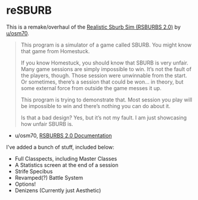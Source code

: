 # reSBURB
This is a remake/overhaul of the [Realistic Sburb Sim (RSBURBS 2.0)](https://www.reddit.com/r/homestuck/comments/9nvd51/rsburbs_update_20/) by [u/osm70](https://www.reddit.com/user/osm70).

> This program is a simulator of a game called SBURB. You might know that game from Homestuck.
>
> If you know Homestuck, you should know that SBURB is very unfair. Many game sessions are simply impossible to win. It’s not the fault of the players, though. Those session were unwinnable from the start. Or sometimes, there’s a session that could be won… in theory, but some external force from outside the game messes it up.
>
> This program is trying to demonstrate that. Most session you play will be impossible to win and there’s nothing you can do about it.
>
> Is that a bad design? Yes, but it’s not my fault. I am just showcasing how unfair SBURB is.
- u/osm70, [RSBURBS 2.0 Documentation](https://docs.google.com/document/d/e/2PACX-1vTLLI2NCWzenZ_MOswbc5MTrXpMtfc82YRZUDDthcdRonNKJ5tRWGRTFUdjoutA3ZxNor3T9Fz8az2B/pub)

I've added a bunch of stuff, included below:
- Full Classpects, including Master Classes
- A Statistics screen at the end of a session
- Strife Specibus
- Revamped(?) Battle System
- Options!
- Denizens (Currently just Aesthetic)
